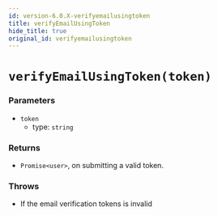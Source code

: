 ```yaml
---
id: version-6.0.X-verifyemailusingtoken
title: verifyEmailUsingToken
hide_title: true
original_id: verifyemailusingtoken
---
```


# `verifyEmailUsingToken(token)`

### Parameters
- `token`
  - type: `string`

### Returns
- `Promise<user>`, on submitting a valid token.

### Throws 
- If the email verification tokens is invalid
